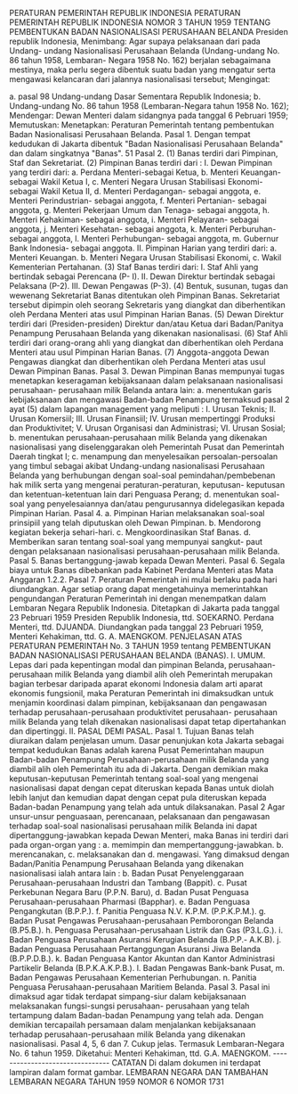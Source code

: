 PERATURAN PEMERINTAH REPUBLIK INDONESIA PERATURAN PEMERINTAH REPUBLIK INDONESIA NOMOR 3 TAHUN 1959 TENTANG PEMBENTUKAN BADAN NASIONALISASI PERUSAHAAN BELANDA Presiden republik Indonesia,
Menimbang:
 Agar supaya pelaksanaan dari pada Undang- undang Nasionalisasi Perusahaan Belanda (Undang-undang No. 86 tahun 1958, Lembaran- Negara 1958 No. 162) berjalan sebagaimana mestinya, maka perlu segera dibentuk suatu badan yang mengatur serta mengawasi kelancaran dari jalannya nasionalisasi tersebut;
Mengingat:

a. pasal 98 Undang-undang Dasar Sementara Republik Indonesia;
b. Undang-undang No. 86 tahun 1958 (Lembaran-Negara tahun 1958 No. 162); Mendengar: Dewan Menteri dalam sidangnya pada tanggal 6 Pebruari 1959; Memutuskan: Menetapkan: Peraturan Pemerintah tentang pembentukan Badan Nasionalisasi Perusahaan Belanda. Pasal 1. Dengan tempat kedudukan di Jakarta dibentuk "Badan Nasionalisasi Perusahaan Belanda" dan dalam singkatnya "Banas". 51 Pasal 2.
(1) Banas terdiri dari Pimpinan, Staf dan Sekretariat. (2) Pimpinan Banas terdiri dari : I. Dewan Pimpinan yang terdiri dari:
a. Perdana Menteri-sebagai Ketua, b. Menteri Keuangan-sebagai Wakil Ketua I, c. Menteri Negara Urusan Stabilisasi Ekonomi-sebagai Wakil Ketua II, d. Menteri Perdagangan- sebagai anggota, e. Menteri Perindustrian- sebagai anggota, f. Menteri Pertanian- sebagai anggota, g. Menteri Pekerjaan Umum dan Tenaga- sebagai anggota, h. Menteri Kehakiman- sebagai anggota, i. Menteri Pelayaran- sebagai anggota, j. Menteri Kesehatan- sebagai anggota, k. Menteri Perburuhan- sebagai anggota, l. Menteri Perhubungan- sebagai anggota, m. Gubernur Bank Indonesia- sebagai anggota. II. Pimpinan Harian yang terdiri dari:
a. Menteri Keuangan.
b. Menteri Negara Urusan Stabilisasi Ekonomi, c. Wakil Kementerian Pertahanan.
(3) Staf Banas terdiri dari: I. Staf Ahli yang bertindak sebagai Perencana (P- I). II. Dewan Direktur bertindak sebagai Pelaksana (P-2). III. Dewan Pengawas (P-3).
(4) Bentuk, susunan, tugas dan wewenang Sekretariat Banas ditentukan oleh Pimpinan Banas. Sekretariat tersebut dipimpin oleh seorang Sekretaris yang diangkat dan diberhentikan oleh Perdana Menteri atas usul Pimpinan Harian Banas.
(5) Dewan Direktur terdiri dari (Presiden-presiden) Direktur dan/atau Ketua dari Badan/Panitya Penampung Perusahaan Belanda yang dikenakan nasionalisasi.
(6) Staf Ahli terdiri dari orang-orang ahli yang diangkat dan diberhentikan oleh Perdana Menteri atau usul Pimpinan Harian Banas.
(7) Anggota-anggota Dewan Pengawas diangkat dan diberhentikan oleh Perdana Menteri atas usul Dewan Pimpinan Banas. Pasal 3. Dewan Pimpinan Banas mempunyai tugas menetapkan keseragaman kebijaksanaan dalam pelaksanaan nasionalisasi perusahaan- perusahaan milik Belanda antara lain:
a. menentukan garis kebijaksanaan dan mengawasi Badan-badan Penampung termaksud pasal 2 ayat (5) dalam lapangan management yang meliputi : I. Urusan Teknis; II. Urusan Komersiil; III. Urusan Finansiil; IV. Urusan mempertinggi Produksi dan Produktivitet; V. Urusan Organisasi dan Administrasi; VI. Urusan Sosial;
b. menentukan perusahaan-perusahaan milik Belanda yang dikenakan nasionalisasi yang diselenggarakan oleh Pemerintah Pusat dan Pemerintah Daerah tingkat I;
c. menampung dan menyelesaikan persoalan-persoalan yang timbul sebagai akibat Undang-undang nasionalisasi Perusahaan Belanda yang berhubungan dengan soal-soal pemindahan/pembebenan hak milik serta yang mengenai peraturan-peraturan, keputusan- keputusan dan ketentuan-ketentuan lain dari Penguasa Perang;
d. menentukan soal-soal yang penyelesaiannya dan/atau pengurusannya didelegasikan kepada Pimpinan Harian. Pasal 4.
a. Pimpinan Harian melaksanakan soal-soal prinsipiil yang telah diputuskan oleh Dewan Pimpinan.
b. Mendorong kegiatan bekerja sehari-hari.
c. Mengkoordinasikan Staf Banas.
d. Memberikan saran tentang soal-soal yang mempunyai sangkut- paut dengan pelaksanaan nasionalisasi perusahaan-perusahaan milik Belanda. Pasal 5. Banas bertanggung-jawab kepada Dewan Menteri. Pasal 6. Segala biaya untuk Banas dibebankan pada Kabinet Perdana Menteri atas Mata Anggaran 1.2.2. Pasal 7. Peraturan Pemerintah ini mulai berlaku pada hari diundangkan. Agar setiap orang dapat mengetahuinya memerintahkan pengundangan Peraturan Pemerintah ini dengan menempatkan dalam Lembaran Negara Republik Indonesia. Ditetapkan di Jakarta pada tanggal 23 Pebruari 1959 Presiden Republik Indonesia, ttd. SOEKARNO. Perdana Menteri, ttd. DJUANDA. Diundangkan pada tanggal 23 Pebruari 1959, Menteri Kehakiman, ttd. G. A. MAENGKOM. PENJELASAN ATAS PERATURAN PEMERINTAH No. 3 TAHUN 1959 tentang PEMBENTUKAN BADAN NASIONALISASI PERUSAHAAN BELANDA (BANAS). I. UMUM. Lepas dari pada kepentingan modal dan pimpinan Belanda, perusahaan-perusahaan milik Belanda yang diambil alih oleh Pemerintah merupakan bagian terbesar daripada aparat ekonomi Indonesia dalam arti aparat ekonomis fungsionil, maka Peraturan Pemerintah ini dimaksudkan untuk menjamin koordinasi dalam pimpinan, kebijaksanaan dan pengawasan terhadap perusahaan-perusahaan produktivitet perusahaan- perusahaan milik Belanda yang telah dikenakan nasionalisasi dapat tetap dipertahankan dan dipertinggi. II. PASAL DEMI PASAL. Pasal 1. Tujuan Banas telah diuraikan dalam penjelasan umum. Dasar penunjukan kota Jakarta sebagai tempat kedudukan Banas adalah karena Pusat Pemerintahan maupun Badan-badan Penampung Perusahaan-perusahaan milik Belanda yang diambil alih oleh Pemerintah itu ada di Jakarta. Dengan demikian maka keputusan-keputusan Pemerintah tentang soal-soal yang mengenai nasionalisasi dapat dengan cepat diteruskan kepada Banas untuk diolah lebih lanjut dan kemudian dapat dengan cepat pula diteruskan kepada Badan-badan Penampung yang telah ada untuk dilaksanakan.
Pasal 2
Agar unsur-unsur penguasaan, perencanaan, pelaksanaan dan pengawasan terhadap soal-soal nasionalisasi perusahaan milik Belanda ini dapat dipertanggung-jawabkan kepada Dewan Menteri, maka Banas ini terdiri dari pada organ-organ yang :
a. memimpin dan mempertanggung-jawabkan.
b. merencanakan, c. melaksanakan dan d. mengawasi. Yang dimaksud dengan Badan/Panitia Penampung Perusahaan Belanda yang dikenakan nasionalisasi ialah antara lain :
b. Badan Pusat Penyelenggaraan Perusahaan-perusahaan Industri dan Tambang (Bappit).
c. Pusat Perkebunan Negara Baru (P.P.N. Baru), d. Badan Pusat Penguasa Perusahaan-perusahaan Pharmasi (Bapphar).
e. Badan Penguasa Pengangkutan (B.P.P.).
f. Panitia Penguasa N.V. K.P.M. (P.P.K.P.M.).
g. Badan Pusat Pengawas Perusahaan-perusahaan Pemborongan Belanda (B.P5.B.).
h. Penguasa Perusahaan-perusahaan Listrik dan Gas (P3.L.G.).
i. Badan Penguasa Perusahaan Asuransi Kerugian Belanda (B.P.P.- A.K.B).
j. Badan Penguasa Perusahaan Pertanggungan Asuransi Jiwa Belanda (B.P.P.D.B.).
k. Badan Penguasa Kantor Akuntan dan Kantor Administrasi Partikelir Belanda (B.P.K.A.K.P.B.).
l. Badan Pengawas Bank-bank Pusat, m. Badan Pengawas Perusahaan Kementerian Perhubungan.
n. Panitia Penguasa Perusahaan-perusahaan Maritiem Belanda. Pasal 3. Pasal ini dimaksud agar tidak terdapat simpang-siur dalam kebijaksanaan melaksanakan fungsi-sungsi perusahaan- perusahaan yang telah tertampung dalam Badan-badan Penampung yang telah ada. Dengan demikian tercapailah persamaan dalam menjalankan kebijaksanaan terhadap perusahaan-perusahaan milik Belanda yang dikenakan nasionalisasi. Pasal 4, 5, 6 dan 7. Cukup jelas. Termasuk Lembaran-Negara No. 6 tahun 1959. Diketahui: Menteri Kehakiman, ttd. G.A. MAENGKOM. -------------------------------- CATATAN Di dalam dokumen ini terdapat lampiran dalam format gambar. LEMBARAN NEGARA DAN TAMBAHAN LEMBARAN NEGARA TAHUN 1959 NOMOR 6 NOMOR 1731